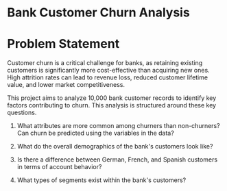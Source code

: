 # Bank Customer Churn Analysis


# Problem Statement
Customer churn is a critical challenge for banks, as retaining existing customers is significantly more cost-effective than acquiring new ones. High attrition rates can lead to revenue loss, reduced customer lifetime value, and lower market competitiveness.

This project aims to analyze 10,000 bank customer records to identify key factors contributing to churn. This analysis is structured around these key questions.
1. What attributes are more common among churners than non-churners? Can churn be predicted using the variables in the data?

2. What do the overall demographics of the bank's customers look like?

3. Is there a difference between German, French, and Spanish customers in terms of account behavior?

4. What types of segments exist within the bank's customers?



